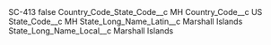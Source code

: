 <?xml version="1.0" encoding="UTF-8"?>
<CustomMetadata xmlns="http://soap.sforce.com/2006/04/metadata" xmlns:xsi="http://www.w3.org/2001/XMLSchema-instance" xmlns:xsd="http://www.w3.org/2001/XMLSchema">
    <label>SC-413</label>
    <protected>false</protected>
    <values>
        <field>Country_Code_State_Code__c</field>
        <value xsi:type="xsd:string">MH</value>
    </values>
    <values>
        <field>Country_Code__c</field>
        <value xsi:type="xsd:string">US</value>
    </values>
    <values>
        <field>State_Code__c</field>
        <value xsi:type="xsd:string">MH</value>
    </values>
    <values>
        <field>State_Long_Name_Latin__c</field>
        <value xsi:type="xsd:string">Marshall Islands</value>
    </values>
    <values>
        <field>State_Long_Name_Local__c</field>
        <value xsi:type="xsd:string">Marshall Islands</value>
    </values>
</CustomMetadata>

